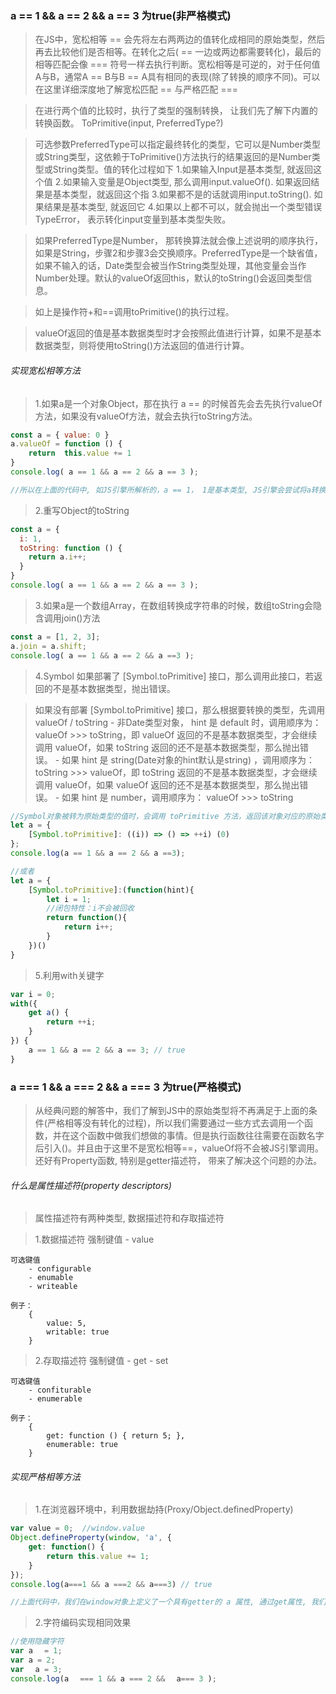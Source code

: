 ### a == 1 && a == 2 && a == 3 为true(非严格模式)

> 在JS中，宽松相等 == 会先将左右两两边的值转化成相同的原始类型，然后再去比较他们是否相等。在转化之后( == 一边或两边都需要转化)，最后的相等匹配会像 === 符号一样去执行判断。宽松相等是可逆的，对于任何值A与B，通常A == B与B == A具有相同的表现(除了转换的顺序不同)。可以在这里详细深度地了解宽松匹配 == 与严格匹配 ===

> 在进行两个值的比较时，执行了类型的强制转换， 让我们先了解下内置的转换函数。
    ToPrimitive(input, PreferredType?)

> 可选参数PreferredType可以指定最终转化的类型，它可以是Number类型或String类型，这依赖于ToPrimitive()方法执行的结果返回的是Number类型或String类型。值的转化过程如下
    1.如果输入Input是基本类型, 就返回这个值
    2.如果输入变量是Object类型, 那么调用input.valueOf(). 如果返回结果是基本类型，就返回这个指
    3.如果都不是的话就调用input.toString(). 如果结果是基本类型, 就返回它
    4.如果以上都不可以，就会抛出一个类型错误TypeError， 表示转化input变量到基本类型失败。

> 如果PreferredType是Number， 那转换算法就会像上述说明的顺序执行，如果是String，步骤2和步骤3会交换顺序。PreferredType是一个缺省值，如果不输入的话，Date类型会被当作String类型处理，其他变量会当作Number处理。默认的valueOf返回this，默认的toString()会返回类型信息。

> 如上是操作符+和==调用toPrimitive()的执行过程。

> valueOf返回的值是基本数据类型时才会按照此值进行计算，如果不是基本数据类型，则将使用toString()方法返回的值进行计算。


###### 实现宽松相等方法
>1.如果a是一个对象Object，那在执行 a == 的时候首先会去先执行valueOf方法，如果没有valueOf方法，就会去执行toString方法。
```js
const a = { value: 0 }
a.valueOf = function () {
    return  this.value += 1
}
console.log( a == 1 && a == 2 && a == 3 );

//所以在上面的代码中, 如JS引擎所解析的，a == 1， 1是基本类型, JS引擎会尝试将a转换成Number类型，然后在上面的算法中，a.valueOf被调用并且返回1(自增1并且返回自己)。在a==2和a==3发生了同样的类型转换并增加自己的值。
```

> 2.重写Object的toString
```js
const a = {
  i: 1,
  toString: function () {
    return a.i++;
  }
}
console.log( a == 1 && a == 2 && a == 3 );
```

> 3.如果a是一个数组Array，在数组转换成字符串的时候，数组toString会隐含调用join()方法
```js
const a = [1, 2, 3];
a.join = a.shift;
console.log( a == 1 && a == 2 && a ==3 );
```

> 4.Symbol
> 如果部署了 [Symbol.toPrimitive] 接口，那么调用此接口，若返回的不是基本数据类型，抛出错误。

> 如果没有部署 [Symbol.toPrimitive] 接口，那么根据要转换的类型，先调用 valueOf / toString
    - 非Date类型对象， hint 是 default 时，调用顺序为： valueOf >>> toString，即 valueOf 返回的不是基本数据类型，才会继续调用 valueOf，如果 toString 返回的还不是基本数据类型，那么抛出错误。
    - 如果 hint 是 string(Date对象的hint默认是string) ，调用顺序为： toString >>> valueOf，即 toString 返回的不是基本数据类型，才会继续调用 valueOf，如果 valueOf 返回的还不是基本数据类型，那么抛出错误。
    - 如果 hint 是 number，调用顺序为： valueOf >>> toString
    
```js
//Symbol对象被转为原始类型的值时，会调用 toPrimitive 方法，返回该对象对应的原始类型值。
let a = {
    [Symbol.toPrimitive]: ((i)) => () => ++i) (0)
};
console.log(a == 1 && a == 2 && a ==3);

//或者
let a = {
    [Symbol.toPrimitive]:(function(hint){
        let i = 1;
        //闭包特性：i不会被回收
        return function(){
            return i++;
        }
    })()
}
```

> 5.利用with关键字
```js
var i = 0;
with({
    get a() {
        return ++i;
    }
}) {
    a == 1 && a == 2 && a == 3; // true
}
```



### a === 1 && a === 2 && a === 3 为true(严格模式)
> 从经典问题的解答中，我们了解到JS中的原始类型将不再满足于上面的条件(严格相等没有转化的过程)，所以我们需要通过一些方式去调用一个函数，并在这个函数中做我们想做的事情。但是执行函数往往需要在函数名字后引入()。并且由于这里不是宽松相等==，valueOf将不会被JS引擎调用。还好有Property函数, 特别是getter描述符， 带来了解决这个问题的办法。

###### 什么是属性描述符(property descriptors)
> 属性描述符有两种类型, 数据描述符和存取描述符

> 1.数据描述符
    强制键值 
        - value

    可选键值
        - configurable
        - enumable
        - writeable

    例子：
        {
            value: 5,
            writable: true
        }

> 2.存取描述符
    强制键值 
        - get
        - set

    可选键值 
        - confiturable 
        - enumerable

    例子：
        {
            get: function () { return 5; },
            enumerable: true
        }



###### 实现严格相等方法
> 1.在浏览器环境中，利用数据劫持(Proxy/Object.definedProperty)
```js
var value = 0;  //window.value
Object.defineProperty(window, 'a', {
    get: function() {
        return this.value += 1;
    }
});
console.log(a===1 && a ===2 && a===3) // true

//上面代码中，我们在window对象上定义了一个具有getter的 a 属性, 通过get属性, 我们可以调用一个函数并且不用在函数名后添加 ()，所以 a 可以在代码中直接被访问到(全局变量)， 因此也可以直接获得a的值。如果我们在其他对象上定义了属性 a 而不是window的话，例如object1， 我们就需要改变题目为 object1.a === 1 && object1.a === 2 && object1.a === 3 了。
```

> 2.字符编码实现相同效果
```js
//使用隐藏字符
var aﾠ = 1;
var a = 2;
var ﾠa = 3;
console.log(aﾠ === 1 && a === 2 && ﾠa=== 3 );
```
